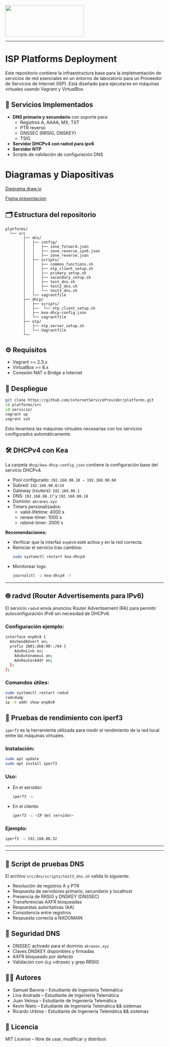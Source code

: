 <img src=https://www.icesi.edu.co/bioseguridad/images/2025/03/19/logo-blanco.png width="250" height="100" align="center">

-------------------
# ISP Platforms Deployment

Este repositorio contiene la infraestructura base para la implementación de servicios de red esenciales en un entorno de laboratorio para un Proveedor de Servicios de Internet (ISP). Está diseñado para ejecutarse en máquinas virtuales usando Vagrant y VirtualBox.

## 🧩 Servicios Implementados

- **DNS primario y secundario** con soporte para:
  - Registros A, AAAA, MX, TXT
  - PTR reverso
  - DNSSEC (RRSIG, DNSKEY)
  - TSIG
- **Servidor DHCPv4 con radvd para ipv6**
- **Servidor NTP**
- Scripts de validación de configuración DNS

# Diagramas y Diapositivas 
[Diagrama draw.io](https://drive.google.com/file/d/1fOLiqbf9Dqsi6Pjz7pXQDc1abWRWNbg0/view?usp=drive_link)

[Figma presentacion](https://www.figma.com/design/i5gnODzQy96CFGwsyb3TJU/Untitled?node-id=0-1&t=LBvQMpHkIHE7qB8F-1)

## 🗂️ Estructura del repositorio

```
platforms/
  └── src
        ├── dns/
        │   ├── config/
        │   │   ├── zone_forward.json
        │   │   ├── zone_reverse_ipv6.json
        │   │   ├── zone_reverse.json
        │   ├── scripts/
        │   │   ├── common_functions.sh
        │   │   ├── ntp_client_setup.sh
        │   │   ├── primary_setup.sh
        │   │   ├── secondary_setup.sh
        │   │   ├── test_dns.sh
        │   │   ├── test2_dns.sh
        │   │   └── test3_dns.sh
        │   └── vagrantfile
        ├── dhcp/
        │   ├── scripts/
        │   ├──  └── ntp_client_setup.sh
        │   ├── kea-dhcp-config.json
        │   └── vagrantfile
        ├── ntp/
        |   ├── ntp_server_setup.sh
        |   └── Vagrantfile
        └──
```

## ⚙️ Requisitos

- Vagrant >= 2.3.x
- VirtualBox >= 6.x
- Conexión NAT o Bridge a Internet

## 🚀 Despliegue

```bash
git clone https://github.com/internetServiceProvider/platforms.git
cd platforms/src
cd servicio/
vagrant up
vagrant ssh

```

Esto levantará las máquinas virtuales necesarias con los servicios configurados automáticamente.

## 🛠 DHCPv4 con Kea

La carpeta `dhcp/kea-dhcp-config.json` contiene la configuración base del servicio DHCPv4.

- Pool configurado: `192.168.90.10 – 192.168.90.60`
- Subred: `192.168.90.0/24`
- Gateway (routers): `192.168.90.1`
- DNS: `192.168.88.17` y `192.168.88.18`
- Dominio: `akranes.xyz`
- Timers personalizados:
  - valid-lifetime: 4000 s
  - renew-timer: 1000 s
  - rebind-timer: 2000 s

**Recomendaciones:**

- Verificar que la interfaz `enp0s9` esté activa y en la red correcta.
- Reiniciar el servicio tras cambios:
  ```bash
  sudo systemctl restart kea-dhcp4
  ```
- Monitorear logs:
  ```bash
  journalctl -u kea-dhcp4 -f
  ```

---

## 🌐 radvd (Router Advertisements para IPv6)

El servicio `radvd` envía anuncios Router Advertisement (RA) para permitir autoconfiguración IPv6 sin necesidad de DHCPv6.

### Configuración ejemplo:

```bash
interface enp0s9 {
  AdvSendAdvert on;
  prefix 2001:db8:90::/64 {
    AdvOnLink on;
    AdvAutonomous on;
    AdvRouterAddr on;
  };
};
```
### Comandos útiles:

```bash
sudo systemctl restart radvd
radvdump
ip -6 addr show enp0s9
```
## 📶 Pruebas de rendimiento con iperf3

`iperf3` es la herramienta utilizada para medir el rendimiento de la red local entre las máquinas virtuales.

### Instalación:

```bash
sudo apt update
sudo apt install iperf3
```

### Uso:

- En el servidor:
  ```bash
  iperf3 -s
  ```
- En el cliente:
  ```bash
  iperf3 -c <IP del servidor>
  ```

### Ejemplo:

```bash
iperf3 -c 192.168.88.32
```

---
---

## 🧪 Script de pruebas DNS

El archivo `src/dns/scripts/test3_dns.sh` valida lo siguiente:

- Resolución de registros A y PTR
- Respuesta de servidores primario, secundario y localhost
- Presencia de RRSIG y DNSKEY (DNSSEC)
- Transferencias AXFR bloqueadas
- Respuestas autoritativas (AA)
- Consistencia entre registros
- Respuesta correcta a NXDOMAIN

## 🔐 Seguridad DNS

- DNSSEC activado para el dominio `akranes.xyz`
- Claves DNSKEY disponibles y firmadas
- AXFR bloqueado por defecto
- Validación con `dig` +dnssec y grep RRSIG

## 👨‍💻 Autores

- Samuel Barona – Estudiante de Ingeniería Telemática
- Lina Andrade – Estudiante de Ingeniería Telemática
- Juan Velosa – Estudiante de Ingeniería Telemática
- Kevin Nieto – Estudiante de Ingeniería Telemática && sistemas
- Ricardo Urbina - Estudiante de Ingeniería Telemática && sistemas
  

## 📝 Licencia

MIT License – libre de usar, modificar y distribuir.
